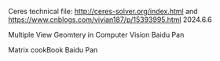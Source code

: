 Ceres technical file: http://ceres-solver.org/index.html and https://www.cnblogs.com/vivian187/p/15393995.html 2024.6.6

Multiple View Geomtery in Computer Vision   Baidu Pan

Matrix cookBook Baidu Pan
